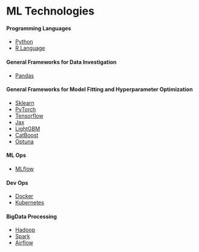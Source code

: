 # ML Technologies

#### Programming Languages
- [Python]()
- [R Language]()

#### General Frameworks for Data Investigation
- [Pandas](https://github.com/pandas-dev/pandas)

#### General Frameworks for Model Fitting and Hyperparameter Optimization 
- [Sklearn](https://github.com/scikit-learn/scikit-learn)
- [PyTorch](https://github.com/pytorch/pytorch)
- [Tensorflow](https://github.com/tensorflow)
- [Jax](https://github.com/google/jax)
- [LightGBM](https://github.com/microsoft/LightGBM/tree/master)
- [CatBoost](https://github.com/catboost/catboost)
- [Optuna](https://github.com/optuna/optuna)

#### ML Ops

- [MLflow](https://github.com/mlflow/mlflow)

#### Dev Ops
- [Docker](https://github.com/docker)
- [Kubernetes](https://github.com/kubernetes/kubernetes)

#### BigData Processing
- [Hadoop]()
- [Spark]()
- [Airflow]()
